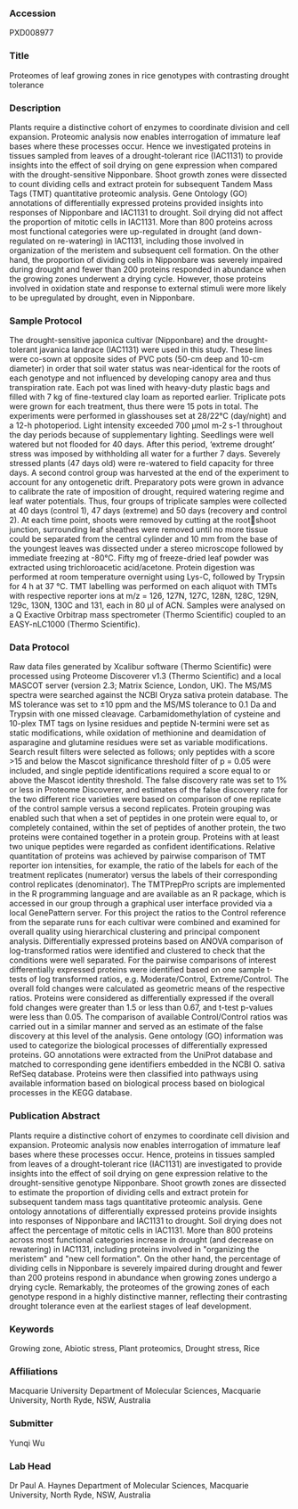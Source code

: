 ### Accession
PXD008977

### Title
Proteomes of leaf growing zones in rice genotypes with contrasting drought tolerance

### Description
Plants require a distinctive cohort of enzymes to coordinate division and cell expansion. Proteomic analysis now enables interrogation of immature leaf bases where these processes occur. Hence we investigated proteins in tissues sampled from leaves of a drought-tolerant rice (IAC1131) to provide insights into the effect of soil drying on gene expression when compared with the drought-sensitive Nipponbare. Shoot growth zones were dissected to count dividing cells and extract protein for subsequent Tandem Mass Tags (TMT) quantitative proteomic analysis. Gene Ontology (GO) annotations of differentially expressed proteins provided insights into responses of Nipponbare and IAC1131 to drought. Soil drying did not affect the proportion of mitotic cells in IAC1131. More than 800 proteins across most functional categories were up-regulated in drought (and down-regulated on re-watering) in IAC1131, including those involved in organization of the meristem and subsequent cell formation. On the other hand, the proportion of dividing cells in Nipponbare was severely impaired during drought and fewer than 200 proteins responded in abundance when the growing zones underwent a drying cycle. However, those proteins involved in oxidation state and response to external stimuli were more likely to be upregulated by drought, even in Nipponbare.

### Sample Protocol
The drought-sensitive japonica cultivar (Nipponbare) and the drought-tolerant javanica landrace (IAC1131) were used in this study. These lines were co-sown at opposite sides of PVC pots (50-cm deep and 10-cm diameter) in order that soil water status was near-identical for the roots of each genotype and not influenced by developing canopy area and thus transpiration rate. Each pot was lined with heavy-duty plastic bags and filled with 7 kg of fine-textured clay loam as reported earlier. Triplicate pots were grown for each treatment, thus there were 15 pots in total. The experiments were performed in glasshouses set at 28/22°C (day/night) and a 12-h photoperiod. Light intensity exceeded 700 µmol m-2 s-1 throughout the day periods because of supplementary lighting. Seedlings were well watered but not flooded for 40 days. After this period, ‘extreme drought’ stress was imposed by withholding all water for a further 7 days. Severely stressed plants (47 days old) were re-watered to field capacity for three days. A second control group was harvested at the end of the experiment to account for any ontogenetic drift. Preparatory pots were grown in advance to calibrate the rate of imposition of drought, required watering regime and leaf water potentials. Thus, four groups of triplicate samples were collected at 40 days (control 1), 47 days (extreme) and 50 days (recovery and control 2). At each time point, shoots were removed by cutting at the rootshoot junction, surrounding leaf sheathes were removed until no more tissue could be separated from the central cylinder and 10 mm from the base of the youngest leaves was dissected under a stereo microscope followed by immediate freezing at -80°C. Fifty mg of freeze-dried leaf powder was extracted using trichloroacetic acid/acetone. Protein digestion was performed at room temperature overnight using Lys-C, followed by Trypsin for 4 h at 37 °C. TMT labelling was performed on each aliquot with TMTs with respective reporter ions at m/z = 126, 127N, 127C, 128N, 128C, 129N, 129c, 130N, 130C and 131, each in 80 µl of ACN. Samples were analysed on a Q Exactive Orbitrap mass spectrometer (Thermo Scientific) coupled to an EASY-nLC1000 (Thermo Scientific).

### Data Protocol
Raw data files generated by Xcalibur software (Thermo Scientific) were processed using Proteome Discoverer v1.3 (Thermo Scientific) and a local MASCOT server (version 2.3; Matrix Science, London, UK). The MS/MS spectra were searched against the NCBI Oryza sativa protein database. The MS tolerance was set to ±10 ppm and the MS/MS tolerance to 0.1 Da and Trypsin with one missed cleavage. Carbamidomethylation of cysteine and 10-plex TMT tags on lysine residues and peptide N-termini were set as static modifications, while oxidation of methionine and deamidation of asparagine and glutamine residues were set as variable modifications. Search result filters were selected as follows; only peptides with a score >15 and below the Mascot significance threshold filter of p = 0.05 were included, and single peptide identifications required a score equal to or above the Mascot identity threshold. The false discovery rate was set to 1% or less in Proteome Discoverer, and estimates of the false discovery rate for the two different rice varieties were based on comparison of one replicate of the control sample versus a second replicates. Protein grouping was enabled such that when a set of peptides in one protein were equal to, or completely contained, within the set of peptides of another protein, the two proteins were contained together in a protein group. Proteins with at least two unique peptides were regarded as confident identifications. Relative quantitation of proteins was achieved by pairwise comparison of TMT reporter ion intensities, for example, the ratio of the labels for each of the treatment replicates (numerator) versus the labels of their corresponding control replicates (denominator). The TMTPrepPro scripts are implemented in the R programming language and are available as an R package, which is accessed in our group through a graphical user interface provided via a local GenePattern server. For this project the ratios to the Control reference from the separate runs for each cultivar were combined and examined for overall quality using hierarchical clustering and principal component analysis. Differentially expressed proteins based on ANOVA comparison of log-transformed ratios were identified and clustered to check that the conditions were well separated. For the pairwise comparisons of interest differentially expressed proteins were identified based on one sample t-tests of log transformed ratios, e.g. Moderate/Control, Extreme/Control. The overall fold changes were calculated as geometric means of the respective ratios. Proteins were considered as differentially expressed if the overall fold changes were greater than 1.5 or less than 0.67, and t-test p-values were less than 0.05. The comparison of available Control/Control ratios was carried out in a similar manner and served as an estimate of the false discovery at this level of the analysis. Gene ontology (GO) information was used to categorize the biological processes of differentially expressed proteins. GO annotations were extracted from the UniProt database and matched to corresponding gene identifiers embedded in the NCBI O. sativa RefSeq database. Proteins were then classified into pathways using available information based on biological process based on biological processes in the KEGG database.

### Publication Abstract
Plants require a distinctive cohort of enzymes to coordinate cell division and expansion. Proteomic analysis now enables interrogation of immature leaf bases where these processes occur. Hence, proteins in tissues sampled from leaves of a drought-tolerant rice (IAC1131) are investigated to provide insights into the effect of soil drying on gene expression relative to the drought-sensitive genotype Nipponbare. Shoot growth zones are dissected to estimate the proportion of dividing cells and extract protein for subsequent tandem mass tags quantitative proteomic analysis. Gene ontology annotations of differentially expressed proteins provide insights into responses of Nipponbare and IAC1131 to drought. Soil drying does not affect the percentage of mitotic cells in IAC1131. More than 800 proteins across most functional categories increase in drought (and decrease on rewatering) in IAC1131, including proteins involved in "organizing the meristem" and "new cell formation". On the other hand, the percentage of dividing cells in Nipponbare is severely impaired during drought and fewer than 200 proteins respond in abundance when growing zones undergo a drying cycle. Remarkably, the proteomes of the growing zones of each genotype respond in a highly distinctive manner, reflecting their contrasting drought tolerance even at the earliest stages of leaf development.

### Keywords
Growing zone, Abiotic stress, Plant proteomics, Drought stress, Rice

### Affiliations
Macquarie University
Department of Molecular Sciences, Macquarie University, North Ryde, NSW, Australia

### Submitter
Yunqi Wu

### Lab Head
Dr Paul A. Haynes
Department of Molecular Sciences, Macquarie University, North Ryde, NSW, Australia


